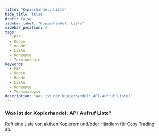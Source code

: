 ```yaml
---
title: "Kopierhandel: Liste"
hide_title: false
draft: false
sidebar_label: "Kopierhandel: Liste"
sidebar_position: 4
tags:
  - P2P
  - Kopie
  - Handel
  - Liste
  - Konzepte
  - Terminologie
keywords:
  - P2P
  - Kopie
  - Handel
  - Liste
  - Konzepte
  - Terminologie
description: "Was ist der Kopierhandel: API-Aufruf Liste?"
---
```


### Was ist der Kopierhandel: API-Aufruf Liste?

Ruft eine Liste von aktiven Kopierern und/oder Händlern für Copy Trading ab.
